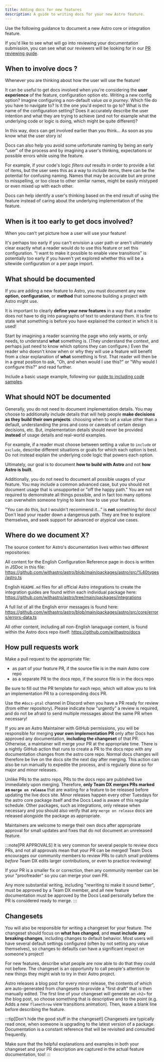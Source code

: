 ```yaml
---
title: Adding docs for new features
description: A guide to writing docs for your new Astro feature.
---
```

Use the following guidance to document a new Astro core or integration feature.

If you'd like to see what will go into reviewing your documentation submission, you can see what our reviewers will be looking for in our [PR reviewing guide](/reviewers/1-reviewing-prs/).

## When to involve docs ?

Whenever you are thinking about how the user will use the feature!

It can be useful to get docs involved when you're considering the **user experience** of the feature, configuration option etc. Writing a new config option? Imagine configuring a non-default value *as a journey*. Which file do you have to navigate to? Is it the one you'd expect to go to? What is the name of the configuration setting? Does it accurately describe the user intention and what they are trying to achieve (and not for example what the underlying code or logic is doing, which might be quite different)?

In this way, docs can get involved earlier than you think... As soon as you know what the user story is!

Docs can also help you avoid some unfortunate naming by being an early "user" of the process and by imagining a user's thinking, expectations or possible errors while using the feature.

For example, if your code's logic *filters out* results in order to provide a list of items, but the user sees this as a way to *include* items, there can be the potential for confusing naming. Names that may be accurate but are prone to misspelling, or too close to other similar names, might be easily mistyped or even mixed up with each other.

Docs can help identify a user's thinking based on the end result of using the feature instead of caring about the underlying implementation of the feature.

## When is it too early to get docs involved?

When you can't yet picture how a user will use your feature! 

It's perhaps too early if you can't envision a user path or aren't ultimately clear exactly what a reader would do to use this feature or set this configuration. "I want to make it possible to enable view transitions" is potentially too early if you haven't yet explored whether this will be a sitewide configuration or a per page import.

## What should be documented

If you are adding a new feature to Astro, you must document any new **option**, **configuration**, or **method** that someone building a project with Astro might use.

It is important to clearly **define your new features** in a way that a reader does not have to dig into paragraphs of text to understand them. It is fine to state what something is before you have explained the context in which it is used! 

Start by imagining a reader scanning the page who only wants, or only needs, to understand **what** something is. (They understand the context, and perhaps just need to know which options they can configure.) Even the reader who doesn't know when or why they will use a feature will benefit from a clear explanation of **what** something is first. That reader will then be in a great position to ask, "Oh, and when would I use this?" or "Why would I configure this?" and read further.

Include a basic usage example, following our [guide to including code samples](/guides/code-samples/).

## What should NOT be documented

Generally, you do not need to document implementation details. You may choose to additionally include details that will help people **make decisions as they build their own projects**: choosing when to set a value other than a default, understanding the pros and cons or caveats of certain design decisions, etc. But, implementation details should never be provided **instead** of usage details and real-world examples.

For example, if a reader must choose between setting a value to `include` or `exclude`, describe different situations or goals for which each option is best. Do not instead explain the underlying code logic that powers each option. 

Ultimately, our goal is to document **how to build with Astro** and not **how Astro is built**.

Additionally, you do not need to document all possible usages of your feature. You may include a common advanced case, but you should not document usage that is unsupported or "off the happy path." You are not required to demonstrate all things possible, and in fact too many options can overwhelm someone trying to learn how to use your feature. 

"You can do this, but I wouldn't recommend it..." is **not** something for docs! Don't lead your reader down a dangerous path. They are free to explore themselves, and seek support for advanced or atypical use cases.

## Where do we document X?

The source content for Astro's documentation lives within two different repositories:

All content for the English Configuration Reference page in docs is written in JSDoc in this file: https://github.com/withastro/astro/blob/main/packages/astro/src/%40types/astro.ts 

English `README.md` files for all official Astro integrations to create the integration guides are found within each individual package here: https://github.com/withastro/astro/tree/main/packages/integrations

A full list of all the English error messages is found here: https://github.com/withastro/astro/blob/main/packages/astro/src/core/errors/errors-data.ts

All other content, including all non-English lanaguage content, is found within the Astro docs repo itself: https://github.com/withastro/docs 

## How pull requests work

Make a pull request to the appropriate file:

- as part of your feature PR, if the source file is in the main Astro core repo
- as a separate PR to the docs repo, if the source file is in the docs repo

Be sure to fill out the PR template for each repo, which will allow you to link an implementation PR to a corresponding docs PR. 

Use the `#docs-ptal` channel in Discord when you have a PR ready for review (from either repository). Please indicate how "urgently" a review is required, and do not be afraid to send multiple messages about the same PR when necessary!

If you are an Astro Maintainer with GitHub permissions, you will be responsible for merging **your own implementation PR** only after Docs has approved any documentation, **including the changeset** of that PR. Otherwise, a maintainer will merge your PR at the appropriate time. There is a nightly GitHub action that runs to create a PR to the docs repo with any documentation changes from the astro core repo. Normal docs changes will therefore be live on the docs site the next day after merging. This action can also be run manually to expedite the process, and is regularly done so for major and minor releases.

Unlike PRs to the astro repo, PRs to the docs repo are published live immediately upon merging. Therefore, **only Team DX merges PRs marked as `merge on release`** that are waiting for a feature to be released before updating the live docs site. Minor releases happen every other Tuesdays for the astro core package itself and the Docs Lead is aware of this regular schedule. Other packages, such as integrations, only release when necessary and you should also verify that any `merge on release` docs are released alongside the package as appropriate.

Maintainers are welcome to merge their own docs after appropriate approval for small updates and fixes that do not document an unreleased feature.

:::note[PR APPROVALS]
It is very common for several people to review docs PRs, and not all approvals mean that your PR can be merged! Team Docs encourages our community members to review PRs to catch small problems *before* Team DX edits larger contributions, or even to practice reviewing! 

If your PR is a smaller fix or correction, then any community member can be your "proofreader" so you can merge your own PR.

Any more substantial writing, including "rewriting to make it sound better", must be approved by a Team DX member, and all new feature documentation must be approved by the Docs Lead personally before the PR is considered ready to merge.
:::

## Changesets

You will also be responsible for writing a changeset for your feature. The changeset should focus on **what has changed**, and **must include any breaking changes**, including changes to default behavior. Most users will have several default settings configured (often by not setting any value themselves), so changes to defaults can have a significant impact on someone's project!

For new features, describe what people are now able to do that they could not before. The changeset is an opportunity to call people's attention to new things they might wish to try in their Astro project.

Astro releases a blog post for every minor release, the contents of which are auto-generated from changesets to provide a "first draft" that is then manually edited. The first line of your changeset will generate an `<h2>` for the blog post, so choose something that is descriptive and to the point (e.g. Adds a new `flamethrow` view transitions animation). Then, leave a blank line before describing the feature.

:::tip[Don't hide the good stuff in the changeset!]
Changesets are typically read once, when someone is upgrading to the latest version of a package. Documentation is a constant reference that will be revisited and consulted frequently.

Make sure that the helpful explanations and examples in both your changeset and your PR description are captured in the actual feature documentation, too!
:::